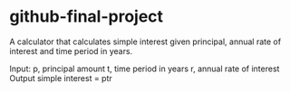 # github-final-project

A calculator that calculates simple interest given principal, annual rate of interest and time period in years.

Input: p, principal amount t, time period in years r, annual rate of interest Output simple interest = ptr


